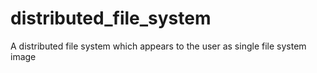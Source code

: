 # distributed_file_system
A distributed file system which appears to the user as single file system image
